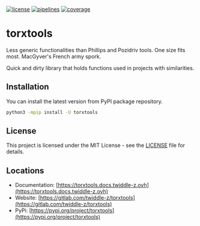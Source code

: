 [![license](https://img.shields.io/badge/license-MIT-brightgreen)](https://spdx.org/licenses/MIT.html)
[![pipelines](https://gitlab.com/twiddle-z/torxtools/badges/master/pipeline.svg)](https://gitlab.com/twiddle-z/torxtools/pipelines)
[![coverage](https://gitlab.com/twiddle-z/torxtools/badges/master/coverage.svg)](https://torxtools.docs.twiddle-z.ovh/coverage/index.html)

# torxtools

Less generic functionalities than Phillips and Pozidriv tools. One size fits most. MacGyver's French army spork.

Quick and dirty library that holds functions used in projects with similarities.

## Installation

You can install the latest version from PyPI package repository.

~~~bash
python3 -mpip install -U torxtools
~~~


## License

This project is licensed under the MIT License - see the [LICENSE](LICENSE) file for details.


## Locations

  * Documentation: [https://torxtools.docs.twiddle-z.ovh](https://torxtools.docs.twiddle-z.ovh)
  * Website: [https://gitlab.com/twiddle-z/torxtools](https://gitlab.com/twiddle-z/torxtools)
  * PyPi: [https://pypi.org/project/torxtools](https://pypi.org/project/torxtools)
